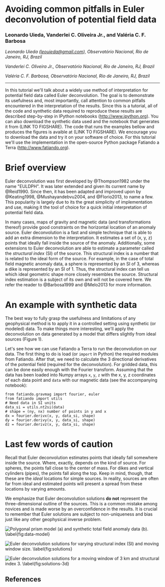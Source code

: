 Avoiding common pitfalls in Euler deconvolution of potential field data
=======================================================================

### Leonardo Uieda, Vanderlei C. Oliveira Jr., and Valéria C. F. Barbosa

*Leonardo Uieda ([leouieda@gmail.com](mailto:leouieda@gmail.com)),
Observatório Nacional, Rio de Janeiro, RJ, Brazil*

*Vanderlei C. Oliveira Jr.,
Observatório Nacional, Rio de Janeiro, RJ, Brazil*

*Valéria C. F. Barbosa,
Observatório Nacional, Rio de Janeiro, RJ, Brazil*

----

In this tutorial
we'll talk about
a widely use method
of interpretation for potential field data
called Euler deconvolution.
The goal is to
demonstrate its usefulness
and, most importantly,
call attention to
common pitfalls encountered
in the interpretation of the results.
Since this is a tutorial,
all of the code and synthetic data
required to reproduce these results
are described step-by-step
in IPython notebooks
(http://www.ipython.org).
You can also download the synthetic data used
and the notebook that generates it
from (LINK TO FIGSHARE).
The code that runs the examples bellow
and produces the figures
is avaible at (LINK TO FIGSHARE).
We encourage you to download the data
and try it
on your software of choice.
For this tutorial we'll use
the implementation in
the open-source Python package
Fatiando a Terra (http://www.fatiando.org).

# Brief overview

Euler deconvolution
was first developed by @Thompson1982
under the name "EULDPH".
It was later extended
and given its current name
by @Reid1990.
Since then,
it has been adapted and improved upon
by @Keating1998,
@Mushayandebvu2004,
and
@Florio2013,
to name a few.
This popularity is largely due to its
the great simplicity of
implementation and use,
making it the tool of choice for
a quick initial interpretation of
potential field data.

In many cases,
maps of gravity and magnetic data
(and transformations thereof)
provide good constraints on
the horizontal location of an anomaly source.
Euler deconvolution is
a fast and simple technique
that is able to add
an extra dimension to
the interpretation.
It estimates
a set of (x, y, z) points
that ideally fall inside
the source of the anomaly.
Additionally,
some extensions to Euler deconvolution
are able to estimate a parameter
called the *structural index* (SI)
of the source.
This structural index is a number
that is related to
the ideal form of the source.
For example,
in the case of total field magnetic anomaly data,
a sphere is represented by an SI of 3,
whereas a dike is represented by an SI of 1.
Thus,
the structural index can tell us
which ideal geometric shape
more closely resembles the source.
Structural index estimation
is a subject of its own
and will not be covered here.
We refer the reader to
@Barbosa1999
and
@Melo2013
for more information.

# An example with synthetic data

The best way to
fully grasp the usefulness and limitations
of any geophysical method
is to apply it in a controlled setting
using synthetic (or modeled) data.
To make things more interesting,
we'll apply the deconvolution
on data generated by a model
that differs slightly from ideal sources
(Figure 1).

Let's see how
we can use Fatiando a Terra to
run the deconvolution on our data.
The first thing to do
is load (or `import` in Python)
the required modules from Fatiando.
After that,
we need to calculate
the 3 directional derivatives
of the potential field
(required for the deconvolution).
For gridded data,
this can be done easily enough
with the Fourier transform.
Assuming that the data
has been loaded into Numpy arrays
`x`, `y`, `z` with the x, y, z coordinates of each data point
and
`data` with our magnetic data
(see the accompanying notebook):

    from fatiando.gravmag import fourier, euler
    from fatiando import utils
    # Need data in SI units
    data_si = utils.nt2si(data)
    # shape = (ny, nx) number of points in y and x
    dx = fourier.derivx(x, y, data_si, shape)
    dy = fourier.derivy(x, y, data_si, shape)
    dz = fourier.derivz(x, y, data_si, shape)


# Last few words of caution

Recall that Euler deconvolution
estimates points that
ideally fall somewhere inside the source.
Where, exactly,
depends on the kind of source.
For spheres,
the points fall close to the center of mass.
For dikes and vertical cylinders (pipes),
the points fall along the top.
Keep in mind, though,
that these are the *ideal* locations
for simple sources.
In reality,
sources are often far from ideal
and estimated points will
present a spread from these locations
by varying amounts.

We emphasize that
Euler deconvolution solutions
**do not** represent
the three-dimensional outline
of the sources.
This is a common mistake among novices
and is made worse by
an overconfidence in the results.
It is crucial to remember that
Euler solutions are subject to
non-uniqueness and bias
just like any other geophysical inverse problem.


![Polygonal prism model (a) and synthetic total field anomaly data (b).
\label{fig:data-model}](
fig/data-model-low.png)

![Euler deconvolution solutions for varying structural index (SI) and moving
window size. \label{fig:solutions}](
fig/euler-solutions-low.png)

![Euler deconvolution solutions for a moving window of 3 km and structural
index 3. \label{fig:solutions-3d}](
fig/euler-solutions-3d-composite-low.png)



References
----------


